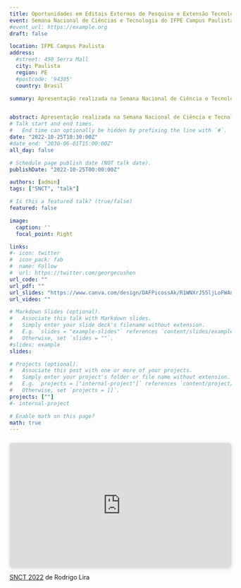 ```yaml
---
title: Oportunidades em Editais Externos de Pesquisa e Extensão Tecnológica 
event: Semana Nacional de Ciências e Tecnologia do IFPE Campus Paulista
#event_url: https://example.org
draft: false

location: IFPE Campus Paulista
address:
  #street: 450 Serra Mall
  city: Paulista
  region: PE
  #postcode: '94305'
  country: Brasil

summary: Apresentação realizada na Semana Nacional de Ciência e Tecnologia do IFPE Campus Paulista. Nela são apresentadas dicas e lições aprendidas na execução de projetos de pesquisa, inovação e extensão no ifpe paulista.


abstract: Apresentação realizada na Semana Nacional de Ciência e Tecnologia do IFPE Campus Paulista. Nela são apresentadas dicas e lições aprendidas na execução de projetos de pesquisa, inovação e extensão no ifpe paulista.
# Talk start and end times.
#   End time can optionally be hidden by prefixing the line with `#`.
date: "2022-10-25T10:30:00Z"
#date_end: "2030-06-01T15:00:00Z"
all_day: false

# Schedule page publish date (NOT talk date).
publishDate: "2022-10-25T00:00:00Z"

authors: [admin]
tags: ["SNCT", "talk"]

# Is this a featured talk? (true/false)
featured: false

image:
  caption: ''
  focal_point: Right

links:
#- icon: twitter
#  icon_pack: fab
#  name: Follow
#  url: https://twitter.com/georgecushen
url_code: ""
url_pdf: ""
url_slides: "https://www.canva.com/design/DAFPicossAk/R1WNXrJ55ljLoFWAnaCycA/watch?utm_content=DAFPicossAk&utm_campaign=designshare&utm_medium=link&utm_source=publishsharelink"
url_video: ""

# Markdown Slides (optional).
#   Associate this talk with Markdown slides.
#   Simply enter your slide deck's filename without extension.
#   E.g. `slides = "example-slides"` references `content/slides/example-slides.md`.
#   Otherwise, set `slides = ""`.
#slides: example
slides:

# Projects (optional).
#   Associate this post with one or more of your projects.
#   Simply enter your project's folder or file name without extension.
#   E.g. `projects = ["internal-project"]` references `content/project/deep-learning/index.md`.
#   Otherwise, set `projects = []`.
projects: [""]
#- internal-project

# Enable math on this page?
math: true
---
```


<div style="position: relative; width: 100%; height: 0; padding-top: 56.2500%;
 padding-bottom: 0; box-shadow: 0 2px 8px 0 rgba(63,69,81,0.16); margin-top: 1.6em; margin-bottom: 0.9em; overflow: hidden;
 border-radius: 8px; will-change: transform;">
  <iframe loading="lazy" style="position: absolute; width: 100%; height: 100%; top: 0; left: 0; border: none; padding: 0;margin: 0;"
    src="https:&#x2F;&#x2F;www.canva.com&#x2F;design&#x2F;DAFPicossAk&#x2F;view?embed" allowfullscreen="allowfullscreen" allow="fullscreen">
  </iframe>
</div>
<a href="https:&#x2F;&#x2F;www.canva.com&#x2F;design&#x2F;DAFPicossAk&#x2F;view?utm_content=DAFPicossAk&amp;utm_campaign=designshare&amp;utm_medium=embeds&amp;utm_source=link" target="_blank" rel="noopener">SNCT 2022</a> de Rodrigo Lira
